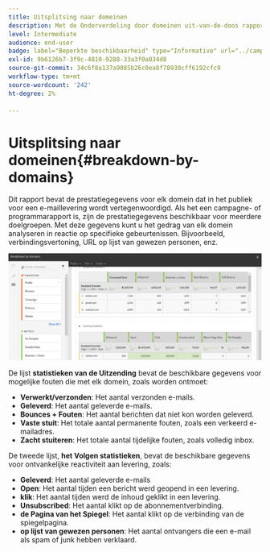 ```yaml
---
title: Uitsplitsing naar domeinen
description: Met de Onderverdeling door domeinen uit-van-de-doos rapport, leer over de prestatiesgegevens van uw leveringen afhankelijk van elk van het domein van uw klant.
level: Intermediate
audience: end-user
badge: label="Beperkte beschikbaarheid" type="Informative" url="../campaign-standard-migration-home.md" tooltip="Beperkt tot gemigreerde gebruikers in Campaign Standard"
exl-id: 9b6126b7-3f9c-4810-9288-33a3f0a034d8
source-git-commit: 34c6f8a137a9085b26c0ea8f78930cff6192cfc9
workflow-type: tm+mt
source-wordcount: '242'
ht-degree: 2%

---
```


# Uitsplitsing naar domeinen{#breakdown-by-domains}

Dit rapport bevat de prestatiegegevens voor elk domein dat in het publiek voor een e-maillevering wordt vertegenwoordigd. Als het een campagne- of programmarapport is, zijn de prestatiegegevens beschikbaar voor meerdere doelgroepen. Met deze gegevens kunt u het gedrag van elk domein analyseren in reactie op specifieke gebeurtenissen. Bijvoorbeeld, verbindingsvertoning, URL op lijst van gewezen personen, enz.

![](assets/delivery_reports_6.png)

De lijst **statistieken van de Uitzending** bevat de beschikbare gegevens voor mogelijke fouten die met elk domein, zoals worden ontmoet:

* **Verwerkt/verzonden**: Het aantal verzonden e-mails.
* **Geleverd**: Het aantal geleverde e-mails.
* **Bounces + Fouten**: Het aantal berichten dat niet kon worden geleverd.
* **Vaste stuit**: Het totale aantal permanente fouten, zoals een verkeerd e-mailadres.
* **Zacht stuiteren**: Het totale aantal tijdelijke fouten, zoals volledig inbox.

De tweede lijst, **het Volgen statistieken**, bevat de beschikbare gegevens voor ontvankelijke reactiviteit aan levering, zoals:

* **Geleverd**: Het aantal geleverde e-mails
* **Open**: Het aantal tijden een bericht werd geopend in een levering.
* **klik**: Het aantal tijden werd de inhoud geklikt in een levering.
* **Unsubscribed**: Het aantal klikt op de abonnementverbinding.
* **de Pagina van het Spiegel**: Het aantal klikt op de verbinding van de spiegelpagina.
* **op lijst van gewezen personen**: Het aantal ontvangers die een e-mail als spam of junk hebben verklaard.
